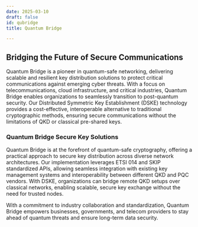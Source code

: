 ```yaml
---
date: 2025-03-10
draft: false
id: qubridge
title: Quantum Bridge

---
```


## Bridging the Future of Secure Communications

Quantum Bridge is a pioneer in quantum-safe networking, delivering scalable and resilient key distribution solutions to protect critical communications against emerging cyber threats.
With a focus on telecommunications, cloud infrastructure, and critical industries, Quantum Bridge enables organizations to seamlessly transition to post-quantum security. Our Distributed Symmetric Key Establishment (DSKE) technology provides a cost-effective, interoperable alternative to traditional cryptographic methods, ensuring secure communications without the limitations of QKD or classical pre-shared keys.

### Quantum Bridge Secure Key Solutions

Quantum Bridge is at the forefront of quantum-safe cryptography, offering a practical approach to secure key distribution across diverse network architectures. Our implementation leverages ETSI 014 and SKIP standardized APIs, allowing seamless integration with existing key management systems and interoperability between different QKD and PQC vendors. With DSKE, organizations can bridge remote QKD setups over classical networks, enabling scalable, secure key exchange without the need for trusted nodes.

With a commitment to industry collaboration and standardization, Quantum Bridge empowers businesses, governments, and telecom providers to stay ahead of quantum threats and ensure long-term data security.
